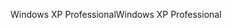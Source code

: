 <span data-ttu-id="39bc7-101">Windows XP Professional</span><span class="sxs-lookup"><span data-stu-id="39bc7-101">Windows XP Professional</span></span>
